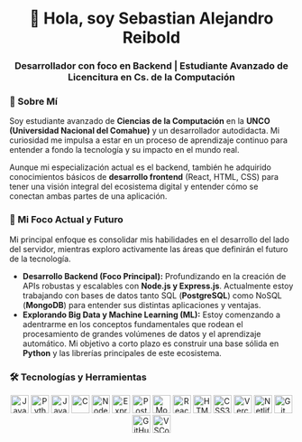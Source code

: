 <h1 align="center">👋 Hola, soy Sebastian Alejandro Reibold</h1>
<h3 align="center">  Desarrollador con foco en Backend | Estudiante Avanzado de Licencitura en Cs. de la Computación </h3>

### 🚀 Sobre Mí

Soy estudiante avanzado de **Ciencias de la Computación** en la **UNCO (Universidad Nacional del Comahue)** y un desarrollador autodidacta. Mi curiosidad me impulsa a estar en un proceso de aprendizaje continuo para entender a fondo la tecnología y su impacto en el mundo real.

Aunque mi especialización actual es el backend, también he adquirido conocimientos básicos de **desarrollo frontend** (React, HTML, CSS) para tener una visión integral del ecosistema digital y entender cómo se conectan ambas partes de una aplicación.

### 🎯 Mi Foco Actual y Futuro

Mi principal enfoque es consolidar mis habilidades en el desarrollo del lado del servidor, mientras exploro activamente las áreas que definirán el futuro de la tecnología.

*   **Desarrollo Backend (Foco Principal):** Profundizando en la creación de APIs robustas y escalables con **Node.js y Express.js**. Actualmente estoy trabajando con bases de datos tanto SQL (**PostgreSQL**) como NoSQL (**MongoDB**) para entender sus distintas aplicaciones y ventajas.
*   **Explorando Big Data y Machine Learning (ML):** Estoy comenzando a adentrarme en los conceptos fundamentales que rodean el procesamiento de grandes volúmenes de datos y el aprendizaje automático. Mi objetivo a corto plazo es construir una base sólida en **Python** y las librerías principales de este ecosistema.

### 🛠️ Tecnologías y Herramientas

<p align="center">
  <!-- Lenguajes -->
  <img src="https://cdn.jsdelivr.net/gh/devicons/devicon/icons/javascript/javascript-original.svg" height="32" alt="JavaScript" title="JavaScript" />
  <img src="https://cdn.jsdelivr.net/gh/devicons/devicon/icons/python/python-original.svg" height="32" alt="Python (Aprendiendo)" title="Python (Aprendiendo)" />
  <img src="https://cdn.jsdelivr.net/gh/devicons/devicon/icons/java/java-original.svg" height="32" alt="Java" title="Java" />
  <img src="https://cdn.jsdelivr.net/gh/devicons/devicon/icons/c/c-original.svg" height="32" alt="C" title="C" />
  <!-- Backend -->
  <img src="https://cdn.jsdelivr.net/gh/devicons/devicon/icons/nodejs/nodejs-original.svg" height="32" alt="Node.js" title="Node.js" />
  <img src="https://cdn.jsdelivr.net/gh/devicons/devicon/icons/express/express-original.svg" height="32" alt="Express.js" title="Express.js" />
  <!-- Bases de Datos -->
  <img src="https://cdn.jsdelivr.net/gh/devicons/devicon/icons/postgresql/postgresql-original.svg" height="32" alt="PostgreSQL" title="PostgreSQL" />
  <img src="https://cdn.jsdelivr.net/gh/devicons/devicon/icons/mongodb/mongodb-original.svg" height="32" alt="MongoDB" title="MongoDB" />
  <!-- Frontend -->
  <img src="https://cdn.jsdelivr.net/gh/devicons/devicon/icons/react/react-original.svg" height="32" alt="React" title="React" />
  <img src="https://cdn.jsdelivr.net/gh/devicons/devicon/icons/html5/html5-original.svg" height="32" alt="HTML5" title="HTML5" />
  <img src="https://cdn.jsdelivr.net/gh/devicons/devicon/icons/css3/css3-original.svg" height="32" alt="CSS3" title="CSS3" />
  <!-- Herramientas y Despliegue -->
  <img src="https://cdn.simpleicons.org/vercel/000000" height="32" alt="Vercel" title="Vercel" />
  <img src="https://cdn.simpleicons.org/netlify/00C7B7" height="32" alt="Netlify" title="Netlify" />
  <img src="https://cdn.jsdelivr.net/gh/devicons/devicon/icons/git/git-original.svg" height="32" alt="Git" title="Git" />
  <img src="https://cdn.jsdelivr.net/gh/devicons/devicon/icons/github/github-original.svg" height="32" alt="GitHub" title="GitHub" />
  <img src="https://cdn.jsdelivr.net/gh/devicons/devicon/icons/vscode/vscode-original.svg" height="32" alt="VSCode" title="VSCode" />
</p>
